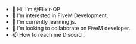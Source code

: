- 👋 Hi, I’m @Elixir-OP
- 👀 I’m interested in FiveM Development.
- 🌱 I’m currently learning js.
- 💞️ I’m looking to collaborate on FiveM developer.
- 📫 How to reach me Discord .

<!---
Elixir-OP/Elixir-OP is a ✨ special ✨ repository because its `README.md` (this file) appears on your GitHub profile.
You can click the Preview link to take a look at your changes.
--->
